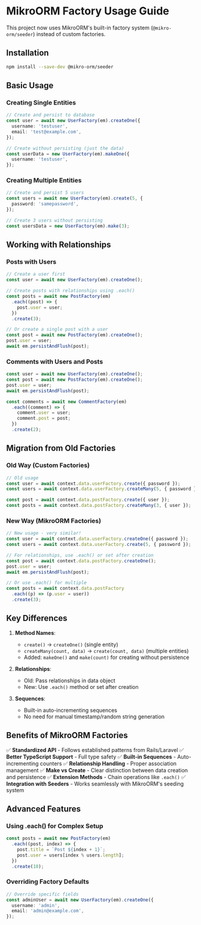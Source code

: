 # MikroORM Factory Usage Guide

This project now uses MikroORM's built-in factory system (`@mikro-orm/seeder`) instead of custom factories.

## Installation

```bash
npm install --save-dev @mikro-orm/seeder
```

## Basic Usage

### Creating Single Entities

```typescript
// Create and persist to database
const user = await new UserFactory(em).createOne({
  username: 'testuser',
  email: 'test@example.com',
});

// Create without persisting (just the data)
const userData = new UserFactory(em).makeOne({
  username: 'testuser',
});
```

### Creating Multiple Entities

```typescript
// Create and persist 5 users
const users = await new UserFactory(em).create(5, {
  password: 'samepassword',
});

// Create 3 users without persisting
const usersData = new UserFactory(em).make(3);
```

## Working with Relationships

### Posts with Users

```typescript
// Create a user first
const user = await new UserFactory(em).createOne();

// Create posts with relationships using .each()
const posts = await new PostFactory(em)
  .each((post) => {
    post.user = user;
  })
  .create(3);

// Or create a single post with a user
const post = await new PostFactory(em).createOne();
post.user = user;
await em.persistAndFlush(post);
```

### Comments with Users and Posts

```typescript
const user = await new UserFactory(em).createOne();
const post = await new PostFactory(em).createOne();
post.user = user;
await em.persistAndFlush(post);

const comments = await new CommentFactory(em)
  .each((comment) => {
    comment.user = user;
    comment.post = post;
  })
  .create(2);
```

## Migration from Old Factories

### Old Way (Custom Factories)

```typescript
// Old usage
const user = await context.data.userFactory.create({ password });
const users = await context.data.userFactory.createMany(5, { password });

const post = await context.data.postFactory.create({ user });
const posts = await context.data.postFactory.createMany(3, { user });
```

### New Way (MikroORM Factories)

```typescript
// New usage - very similar!
const user = await context.data.userFactory.createOne({ password });
const users = await context.data.userFactory.create(5, { password });

// For relationships, use .each() or set after creation
const post = await context.data.postFactory.createOne();
post.user = user;
await em.persistAndFlush(post);

// Or use .each() for multiple
const posts = await context.data.postFactory
  .each((p) => (p.user = user))
  .create(3);
```

## Key Differences

1. **Method Names**:

   - `create()` → `createOne()` (single entity)
   - `createMany(count, data)` → `create(count, data)` (multiple entities)
   - Added: `makeOne()` and `make(count)` for creating without persistence

2. **Relationships**:

   - Old: Pass relationships in data object
   - New: Use `.each()` method or set after creation

3. **Sequences**:
   - Built-in auto-incrementing sequences
   - No need for manual timestamp/random string generation

## Benefits of MikroORM Factories

✅ **Standardized API** - Follows established patterns from Rails/Laravel
✅ **Better TypeScript Support** - Full type safety
✅ **Built-in Sequences** - Auto-incrementing counters
✅ **Relationship Handling** - Proper association management
✅ **Make vs Create** - Clear distinction between data creation and persistence
✅ **Extension Methods** - Chain operations like `.each()`
✅ **Integration with Seeders** - Works seamlessly with MikroORM's seeding system

## Advanced Features

### Using .each() for Complex Setup

```typescript
const posts = await new PostFactory(em)
  .each((post, index) => {
    post.title = `Post ${index + 1}`;
    post.user = users[index % users.length];
  })
  .create(10);
```

### Overriding Factory Defaults

```typescript
// Override specific fields
const adminUser = await new UserFactory(em).createOne({
  username: 'admin',
  email: 'admin@example.com',
});
```
